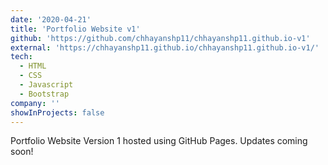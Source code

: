 ```yaml
---
date: '2020-04-21'
title: 'Portfolio Website v1'
github: 'https://github.com/chhayanshp11/chhayanshp11.github.io-v1'
external: 'https://chhayanshp11.github.io/chhayanshp11.github.io-v1/'
tech:
  - HTML
  - CSS
  - Javascript
  - Bootstrap
company: ''
showInProjects: false
---
```


Portfolio Website Version 1 hosted using GitHub Pages. Updates coming soon!
